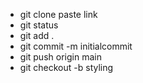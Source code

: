 <ul>
  <li>git clone paste link</li>
  <li>git status</li>
  <li>git add .</li>
  <li>git commit -m initialcommit</li>
  <li>git push origin main</li>
  <li>git checkout -b styling</li>
</ul>
